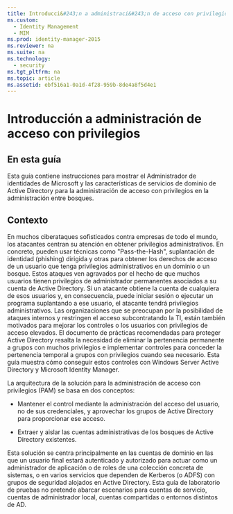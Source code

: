 ```yaml
---
title: Introducci&#243;n a administraci&#243;n de acceso con privilegios
ms.custom: 
  - Identity Management
  - MIM
ms.prod: identity-manager-2015
ms.reviewer: na
ms.suite: na
ms.technology: 
  - security
ms.tgt_pltfrm: na
ms.topic: article
ms.assetid: ebf516a1-0a1d-4f28-959b-8de4a8f5d4e1
---
```

# Introducci&#243;n a administraci&#243;n de acceso con privilegios

## En esta guía
Esta guía contiene instrucciones para mostrar el Administrador de identidades de Microsoft y las características de servicios de dominio de Active Directory para la administración de acceso con privilegios en la administración entre bosques.

## Contexto
En muchos ciberataques sofisticados contra empresas de todo el mundo, los atacantes centran su atención en obtener privilegios administrativos.  En concreto, pueden usar técnicas como "Pass-the-Hash", suplantación de identidad (phishing) dirigida y otras para obtener los derechos de acceso de un usuario que tenga privilegios administrativos en un dominio o un bosque.  Estos ataques ven agravados por el hecho de que muchos usuarios tienen privilegios de administrador permanentes asociados a su cuenta de Active Directory.  Si un atacante obtiene la cuenta de cualquiera de esos usuarios y, en consecuencia, puede iniciar sesión o ejecutar un programa suplantando a ese usuario, el atacante tendrá privilegios administrativos. Las organizaciones que se preocupan por la posibilidad de ataques internos y restringen el acceso subcontratando la TI, están también motivados para mejorar los controles o los usuarios con privilegios de acceso elevados.  El documento de prácticas recomendadas para proteger Active Directory resalta la necesidad de eliminar la pertenencia permanente a grupos con muchos privilegios e implementar controles para conceder la pertenencia temporal a grupos con privilegios cuando sea necesario. Esta guía muestra cómo conseguir estos controles con Windows Server Active Directory y Microsoft Identity Manager.

La arquitectura de la solución para la administración de acceso con privilegios (PAM) se basa en dos conceptos:

-   Mantener el control mediante la administración del acceso del usuario, no de sus credenciales, y aprovechar los grupos de Active Directory para proporcionar ese acceso.

-   Extraer y aislar las cuentas administrativas de los bosques de Active Directory existentes.

Esta solución se centra principalmente en las cuentas de dominio en las que un usuario final estará autenticado y autorizado para actuar como un administrador de aplicación o de roles de una colección concreta de sistemas, o en varios servicios que dependen de Kerberos (o ADFS) con grupos de seguridad alojados en Active Directory.  Esta guía de laboratorio de pruebas no pretende abarcar escenarios para cuentas de servicio, cuentas de administrador local, cuentas compartidas o entornos distintos de AD.

